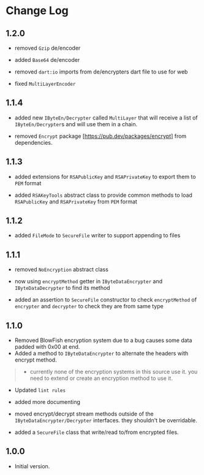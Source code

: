 # Change Log

## 1.2.0

- removed `Gzip` de/encoder

- added `Base64` de/encoder

- removed `dart:io` imports from de/encrypters dart file to use for web

- fixed `MultiLayerEncoder`

## 1.1.4

- added new `IByteEn/Decrypter` called `MultiLayer` that will receive a list of `IByteEn/Decrypter`s and will use them in a chain.

- removed `Encrypt` package [https://pub.dev/packages/encrypt] from dependencies.

## 1.1.3

- added extensions for `RSAPublicKey` and `RSAPrivateKey` to export them to `PEM` format

- added `RSAKeyTools` abstract class to provide common methods to load `RSAPublicKey` and `RSAPrivateKey` from `PEM` format

## 1.1.2

- added `FileMode` to `SecureFile` writer to support appending to files

## 1.1.1

- removed `NoEncryption` abstract class

- now using `encryptMethod` getter in `IByteDataEncrypter` and `IByteDataDecrypter` to find its method

- added an assertion to `SecureFile` constructor to check `encryptMethod` of `encrypter` and `decrypter` to check they are from same type

## 1.1.0

- Removed BlowFish encryption system due to a bug causes some data padded with 0x00 at end.
- Added a method to `IByteDataEncrypter` to alternate the headers with encrypt method.
>
>- currently none of the encryption systems in this source use it.
> you need to extend or create an encryption method to use it.
>

- Updated `lint rules`

- added more documenting

- moved encrypt/decrypt stream methods outside of the `IByteDataEncrypter/Decrypter` interfaces. they shouldn't be overridable.

- added a `SecureFile` class that write/read to/from encrypted files.

## 1.0.0

- Initial version.
